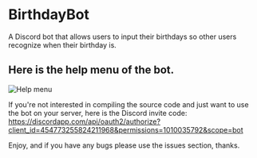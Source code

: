 # BirthdayBot
A Discord bot that allows users to input their birthdays so other users recognize when their birthday is.

## Here is the help menu of the bot.

![Help menu](https://i.imgur.com/oYkG8Fr.png)

If you're not interested in compiling the source code and just want to use the bot on your server, here is the Discord invite code: https://discordapp.com/api/oauth2/authorize?client_id=454773255824211968&permissions=1010035792&scope=bot

Enjoy, and if you have any bugs please use the issues section, thanks.
